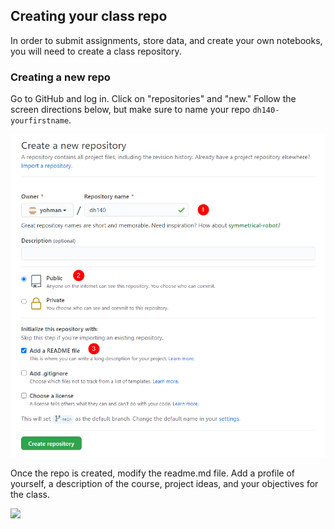 ## Creating your class repo

In order to submit assignments, store data, and create your own notebooks, you will need to create a class repository.

### Creating a new repo

Go to GitHub and log in. Click on "repositories" and "new." Follow the screen directions below, but make sure to name your repo `dh140-yourfirstname`.

<kbd><img src="images/git1.png"></kbd>

Once the repo is created, modify the readme.md file. Add a profile of yourself, a description of the course, project ideas, and your objectives for the class.

<kbd><img src="images/git2.png"></kbd>

